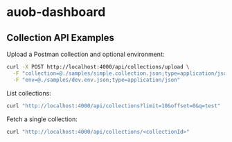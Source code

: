 # auob-dashboard

## Collection API Examples

Upload a Postman collection and optional environment:

```bash
curl -X POST http://localhost:4000/api/collections/upload \
  -F "collection=@./samples/simple.collection.json;type=application/json" \
  -F "env=@./samples/dev.env.json;type=application/json"
```

List collections:

```bash
curl "http://localhost:4000/api/collections?limit=10&offset=0&q=test"
```

Fetch a single collection:

```bash
curl "http://localhost:4000/api/collections/<collectionId>"
```
